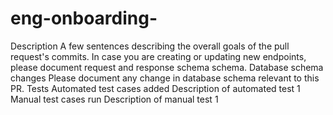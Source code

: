# eng-onboarding-
Description A few sentences describing the overall goals of the pull request's commits. In case you are creating or updating new endpoints, please document request and response schema schema.  Database schema changes Please document any change in database schema relevant to this PR.  Tests Automated test cases added Description of automated test 1 Manual test cases run Description of manual test 1
